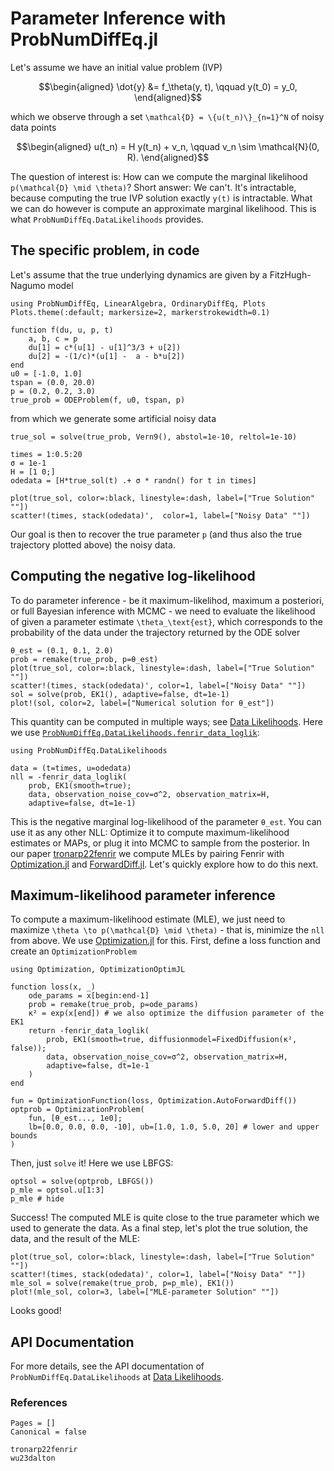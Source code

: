 # Parameter Inference with ProbNumDiffEq.jl



Let's assume we have an initial value problem (IVP)
```math
\begin{aligned}
\dot{y} &= f_\theta(y, t), \qquad y(t_0) = y_0,
\end{aligned}
```
which we observe through a set ``\mathcal{D} = \{u(t_n)\}_{n=1}^N`` of noisy data points
```math
\begin{aligned}
u(t_n) = H y(t_n) + v_n, \qquad v_n \sim \mathcal{N}(0, R).
\end{aligned}
```
The question of interest is: How can we compute the marginal likelihood ``p(\mathcal{D} \mid \theta)``?
Short answer: We can't. It's intractable, because computing the true IVP solution exactly ``y(t)`` is intractable.
What we can do however is compute an approximate marginal likelihood.
This is what `ProbNumDiffEq.DataLikelihoods` provides.

## The specific problem, in code
Let's assume that the true underlying dynamics are given by a FitzHugh-Nagumo model

```@example parameterinference
using ProbNumDiffEq, LinearAlgebra, OrdinaryDiffEq, Plots
Plots.theme(:default; markersize=2, markerstrokewidth=0.1)

function f(du, u, p, t)
    a, b, c = p
    du[1] = c*(u[1] - u[1]^3/3 + u[2])
    du[2] = -(1/c)*(u[1] -  a - b*u[2])
end
u0 = [-1.0, 1.0]
tspan = (0.0, 20.0)
p = (0.2, 0.2, 3.0)
true_prob = ODEProblem(f, u0, tspan, p)
```
from which we generate some artificial noisy data
```@example parameterinference
true_sol = solve(true_prob, Vern9(), abstol=1e-10, reltol=1e-10)

times = 1:0.5:20
σ = 1e-1
H = [1 0;]
odedata = [H*true_sol(t) .+ σ * randn() for t in times]

plot(true_sol, color=:black, linestyle=:dash, label=["True Solution" ""])
scatter!(times, stack(odedata)',  color=1, label=["Noisy Data" ""])
```
Our goal is then to recover the true parameter `p` (and thus also the true trajectory plotted above) the noisy data.

## Computing the negative log-likelihood
To do parameter inference - be it maximum-likelihod, maximum a posteriori, or full Bayesian inference with MCMC - we need to evaluate the likelihood of given a parameter estimate ``\theta_\text{est}``, which corresponds to the probability of the data under the trajectory returned by the ODE solver
```@example parameterinference
θ_est = (0.1, 0.1, 2.0)
prob = remake(true_prob, p=θ_est)
plot(true_sol, color=:black, linestyle=:dash, label=["True Solution" ""])
scatter!(times, stack(odedata)', color=1, label=["Noisy Data" ""])
sol = solve(prob, EK1(), adaptive=false, dt=1e-1)
plot!(sol, color=2, label=["Numerical solution for θ_est"])
```
This quantity can be computed in multiple ways; see 
[Data Likelihoods](@ref).
Here we use 
[`ProbNumDiffEq.DataLikelihoods.fenrir_data_loglik`](@ref):
```@example parameterinference
using ProbNumDiffEq.DataLikelihoods

data = (t=times, u=odedata)
nll = -fenrir_data_loglik(
    prob, EK1(smooth=true); 
    data, observation_noise_cov=σ^2, observation_matrix=H, 
    adaptive=false, dt=1e-1)
```
This is the negative marginal log-likelihood of the parameter `θ_est`.
You can use it as any other NLL: Optimize it to compute maximum-likelihood estimates or MAPs, or plug it into MCMC to sample from the posterior.
In our paper [tronarp22fenrir](@cite) we compute MLEs by pairing Fenrir with [Optimization.jl](http://optimization.sciml.ai/stable/) and [ForwardDiff.jl](https://juliadiff.org/ForwardDiff.jl/stable/).
Let's quickly explore how to do this next.


## Maximum-likelihood parameter inference

To compute a maximum-likelihood estimate (MLE), we just need to maximize ``\theta \to p(\mathcal{D} \mid \theta)`` - that is, minimize the `nll` from above.
We use [Optimization.jl](https://docs.sciml.ai/Optimization/stable/) for this.
First, define a loss function and create an `OptimizationProblem`
```@example parameterinference
using Optimization, OptimizationOptimJL

function loss(x, _)
    ode_params = x[begin:end-1]
    prob = remake(true_prob, p=ode_params)
    κ² = exp(x[end]) # we also optimize the diffusion parameter of the EK1
    return -fenrir_data_loglik(
        prob, EK1(smooth=true, diffusionmodel=FixedDiffusion(κ², false));
        data, observation_noise_cov=σ^2, observation_matrix=H,
        adaptive=false, dt=1e-1
    )
end

fun = OptimizationFunction(loss, Optimization.AutoForwardDiff())
optprob = OptimizationProblem(
    fun, [θ_est..., 1e0];
    lb=[0.0, 0.0, 0.0, -10], ub=[1.0, 1.0, 5.0, 20] # lower and upper bounds
)
```

Then, just `solve` it! Here we use LBFGS:
```@example parameterinference
optsol = solve(optprob, LBFGS())
p_mle = optsol.u[1:3]
p_mle # hide
```

Success! The computed MLE is quite close to the true parameter which we used to generate the data.
As a final step, let's plot the true solution, the data, and the result of the MLE:

```@example parameterinference
plot(true_sol, color=:black, linestyle=:dash, label=["True Solution" ""])
scatter!(times, stack(odedata)', color=1, label=["Noisy Data" ""])
mle_sol = solve(remake(true_prob, p=p_mle), EK1())
plot!(mle_sol, color=3, label=["MLE-parameter Solution" ""])
```

Looks good!


## API Documentation

For more details, see the API documentation of `ProbNumDiffEq.DataLikelihoods` at [Data Likelihoods](@ref).


### References

```@bibliography
Pages = []
Canonical = false

tronarp22fenrir
wu23dalton
```
